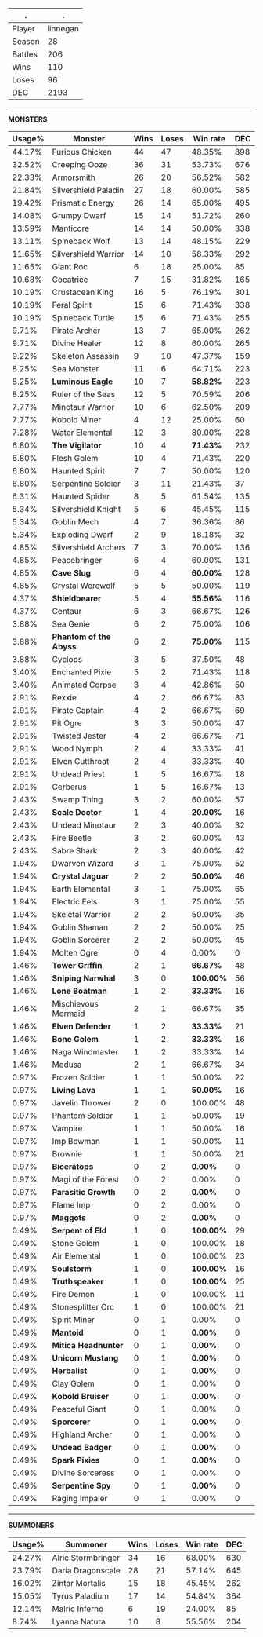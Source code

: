 .|.
|-|-
Player|linnegan
Season|28
Battles|206
Wins|110
Loses|96
DEC|2193

---
**MONSTERS**

Usage%|Monster|Wins|Loses|Win rate|DEC|
-|-|-|-|-|-|
44.17%|Furious Chicken|44|47|48.35%|898|
32.52%|Creeping Ooze|36|31|53.73%|676|
22.33%|Armorsmith|26|20|56.52%|582|
21.84%|Silvershield Paladin|27|18|60.00%|585|
19.42%|Prismatic Energy|26|14|65.00%|495|
14.08%|Grumpy Dwarf|15|14|51.72%|260|
13.59%|Manticore|14|14|50.00%|338|
13.11%|Spineback Wolf|13|14|48.15%|229|
11.65%|Silvershield Warrior|14|10|58.33%|292|
11.65%|Giant Roc|6|18|25.00%|85|
10.68%|Cocatrice|7|15|31.82%|165|
10.19%|Crustacean King|16|5|76.19%|301|
10.19%|Feral Spirit|15|6|71.43%|338|
10.19%|Spineback Turtle|15|6|71.43%|255|
9.71%|Pirate Archer|13|7|65.00%|262|
9.71%|Divine Healer|12|8|60.00%|265|
9.22%|Skeleton Assassin|9|10|47.37%|159|
8.25%|Sea Monster|11|6|64.71%|223|
8.25%|**Luminous Eagle**|10|7|**58.82%**|223|
8.25%|Ruler of the Seas|12|5|70.59%|206|
7.77%|Minotaur Warrior|10|6|62.50%|209|
7.77%|Kobold Miner|4|12|25.00%|60|
7.28%|Water Elemental|12|3|80.00%|228|
6.80%|**The Vigilator**|10|4|**71.43%**|232|
6.80%|Flesh Golem|10|4|71.43%|220|
6.80%|Haunted Spirit|7|7|50.00%|120|
6.80%|Serpentine Soldier|3|11|21.43%|37|
6.31%|Haunted Spider|8|5|61.54%|135|
5.34%|Silvershield Knight|5|6|45.45%|115|
5.34%|Goblin Mech|4|7|36.36%|86|
5.34%|Exploding Dwarf|2|9|18.18%|32|
4.85%|Silvershield Archers|7|3|70.00%|136|
4.85%|Peacebringer|6|4|60.00%|131|
4.85%|**Cave Slug**|6|4|**60.00%**|128|
4.85%|Crystal Werewolf|5|5|50.00%|119|
4.37%|**Shieldbearer**|5|4|**55.56%**|116|
4.37%|Centaur|6|3|66.67%|126|
3.88%|Sea Genie|6|2|75.00%|106|
3.88%|**Phantom of the Abyss**|6|2|**75.00%**|115|
3.88%|Cyclops|3|5|37.50%|48|
3.40%|Enchanted Pixie|5|2|71.43%|118|
3.40%|Animated Corpse|3|4|42.86%|50|
2.91%|Rexxie|4|2|66.67%|83|
2.91%|Pirate Captain|4|2|66.67%|69|
2.91%|Pit Ogre|3|3|50.00%|47|
2.91%|Twisted Jester|4|2|66.67%|71|
2.91%|Wood Nymph|2|4|33.33%|41|
2.91%|Elven Cutthroat|2|4|33.33%|40|
2.91%|Undead Priest|1|5|16.67%|18|
2.91%|Cerberus|1|5|16.67%|13|
2.43%|Swamp Thing|3|2|60.00%|57|
2.43%|**Scale Doctor**|1|4|**20.00%**|16|
2.43%|Undead Minotaur|2|3|40.00%|32|
2.43%|Fire Beetle|3|2|60.00%|43|
2.43%|Sabre Shark|2|3|40.00%|42|
1.94%|Dwarven Wizard|3|1|75.00%|52|
1.94%|**Crystal Jaguar**|2|2|**50.00%**|46|
1.94%|Earth Elemental|3|1|75.00%|65|
1.94%|Electric Eels|3|1|75.00%|55|
1.94%|Skeletal Warrior|2|2|50.00%|35|
1.94%|Goblin Shaman|2|2|50.00%|25|
1.94%|Goblin Sorcerer|2|2|50.00%|45|
1.94%|Molten Ogre|0|4|0.00%|0|
1.46%|**Tower Griffin**|2|1|**66.67%**|48|
1.46%|**Sniping Narwhal**|3|0|**100.00%**|56|
1.46%|**Lone Boatman**|1|2|**33.33%**|16|
1.46%|Mischievous Mermaid|2|1|66.67%|35|
1.46%|**Elven Defender**|1|2|**33.33%**|21|
1.46%|**Bone Golem**|1|2|**33.33%**|16|
1.46%|Naga Windmaster|1|2|33.33%|14|
1.46%|Medusa|2|1|66.67%|34|
0.97%|Frozen Soldier|1|1|50.00%|22|
0.97%|**Living Lava**|1|1|**50.00%**|16|
0.97%|Javelin Thrower|2|0|100.00%|48|
0.97%|Phantom Soldier|1|1|50.00%|19|
0.97%|Vampire|1|1|50.00%|16|
0.97%|Imp Bowman|1|1|50.00%|11|
0.97%|Brownie|1|1|50.00%|21|
0.97%|**Biceratops**|0|2|**0.00%**|0|
0.97%|Magi of the Forest|0|2|0.00%|0|
0.97%|**Parasitic Growth**|0|2|**0.00%**|0|
0.97%|Flame Imp|0|2|0.00%|0|
0.97%|**Maggots**|0|2|**0.00%**|0|
0.49%|**Serpent of Eld**|1|0|**100.00%**|29|
0.49%|Stone Golem|1|0|100.00%|18|
0.49%|Air Elemental|1|0|100.00%|23|
0.49%|**Soulstorm**|1|0|**100.00%**|16|
0.49%|**Truthspeaker**|1|0|**100.00%**|25|
0.49%|Fire Demon|1|0|100.00%|11|
0.49%|Stonesplitter Orc|1|0|100.00%|21|
0.49%|Spirit Miner|0|1|0.00%|0|
0.49%|**Mantoid**|0|1|**0.00%**|0|
0.49%|**Mitica Headhunter**|0|1|**0.00%**|0|
0.49%|**Unicorn Mustang**|0|1|**0.00%**|0|
0.49%|**Herbalist**|0|1|**0.00%**|0|
0.49%|Clay Golem|0|1|0.00%|0|
0.49%|**Kobold Bruiser**|0|1|**0.00%**|0|
0.49%|Peaceful Giant|0|1|0.00%|0|
0.49%|**Sporcerer**|0|1|**0.00%**|0|
0.49%|Highland Archer|0|1|0.00%|0|
0.49%|**Undead Badger**|0|1|**0.00%**|0|
0.49%|**Spark Pixies**|0|1|**0.00%**|0|
0.49%|Divine Sorceress|0|1|0.00%|0|
0.49%|**Serpentine Spy**|0|1|**0.00%**|0|
0.49%|Raging Impaler|0|1|0.00%|0|

---
**SUMMONERS**

Usage%|Summoner|Wins|Loses|Win rate|DEC|
-|-|-|-|-|-|
24.27%|Alric Stormbringer|34|16|68.00%|630|
23.79%|Daria Dragonscale|28|21|57.14%|645|
16.02%|Zintar Mortalis|15|18|45.45%|262|
15.05%|Tyrus Paladium|17|14|54.84%|364|
12.14%|Malric Inferno|6|19|24.00%|85|
8.74%|Lyanna Natura|10|8|55.56%|204|
